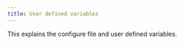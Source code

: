 ```yaml
---
title: User defined variables
---
```


This explains the configure file and user defined variables. 

